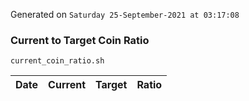 Generated on `Saturday 25-September-2021 at 03:17:08`

### Current to Target Coin Ratio
`current_coin_ratio.sh`

Date|Current|Target|Ratio
---|---|---|---
